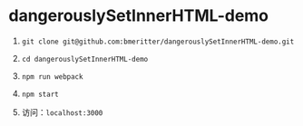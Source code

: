 # dangerouslySetInnerHTML-demo

1. `git clone git@github.com:bmeritter/dangerouslySetInnerHTML-demo.git`

2. `cd dangerouslySetInnerHTML-demo`

3. `npm run webpack`

4. `npm start`

5. 访问：`localhost:3000`